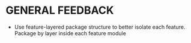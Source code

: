 # GENERAL FEEDBACK
- Use feature-layered package structure to better isolate each feature. Package by layer inside each feature module